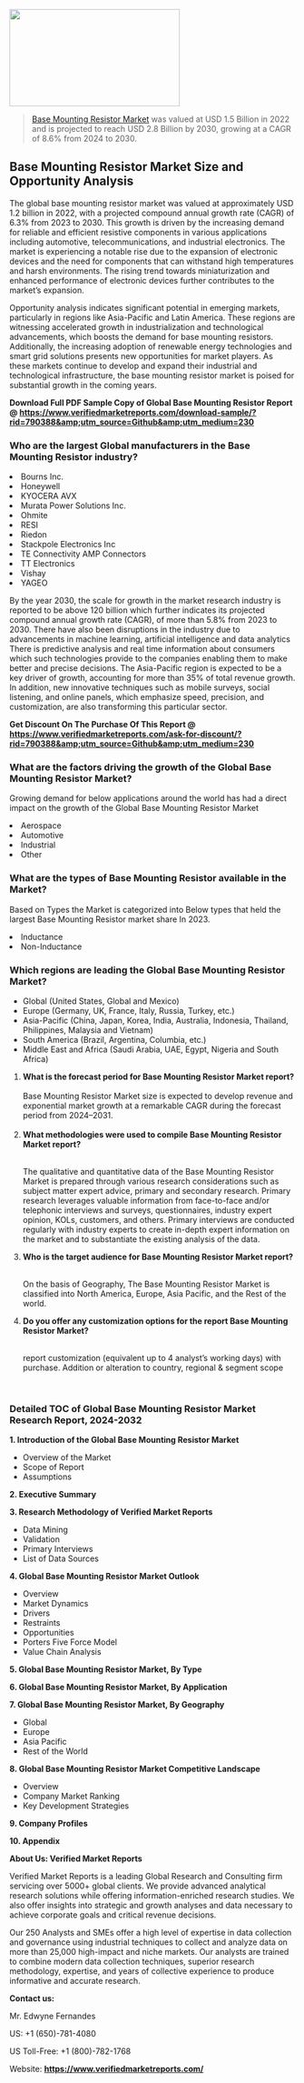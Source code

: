 <img src="https://ffe5etoiles.com/wp-content/uploads/2024/12/MST1-300x171.png" alt="" width="300" height="171" class="alignnone size-medium wp-image-20088" /><blockquote><p><p><a href="https://www.verifiedmarketreports.com/download-sample/?rid=790388&utm_source=Github&utm_medium=230" target="_blank">Base Mounting Resistor Market</a> was valued at USD 1.5 Billion in 2022 and is projected to reach USD 2.8 Billion by 2030, growing at a CAGR of 8.6% from 2024 to 2030.</p></blockquote><p><h2>Base Mounting Resistor Market Size and Opportunity Analysis</h2><p>The global base mounting resistor market was valued at approximately USD 1.2 billion in 2022, with a projected compound annual growth rate (CAGR) of 6.3% from 2023 to 2030. This growth is driven by the increasing demand for reliable and efficient resistive components in various applications including automotive, telecommunications, and industrial electronics. The market is experiencing a notable rise due to the expansion of electronic devices and the need for components that can withstand high temperatures and harsh environments. The rising trend towards miniaturization and enhanced performance of electronic devices further contributes to the market’s expansion.</p><p>Opportunity analysis indicates significant potential in emerging markets, particularly in regions like Asia-Pacific and Latin America. These regions are witnessing accelerated growth in industrialization and technological advancements, which boosts the demand for base mounting resistors. Additionally, the increasing adoption of renewable energy technologies and smart grid solutions presents new opportunities for market players. As these markets continue to develop and expand their industrial and technological infrastructure, the base mounting resistor market is poised for substantial growth in the coming years.</p></p><p class=""><strong>Download Full PDF Sample Copy of Global Base Mounting Resistor Report @ <a href="https://www.verifiedmarketreports.com/download-sample/?rid=790388&amp;utm_source=Github&amp;utm_medium=230" target="_blank">https://www.verifiedmarketreports.com/download-sample/?rid=790388&amp;utm_source=Github&amp;utm_medium=230</a></strong></p><h3 id="" class="">Who are the largest Global manufacturers in the Base Mounting Resistor industry?</h3><p><li>Bourns Inc.</li><li> Honeywell</li><li> KYOCERA AVX</li><li> Murata Power Solutions Inc.</li><li> Ohmite</li><li> RESI</li><li> Riedon</li><li> Stackpole Electronics Inc</li><li> TE Connectivity AMP Connectors</li><li> TT Electronics</li><li> Vishay</li><li> YAGEO</li></p><div class=""><div class="" dir="" data-message-author-role="" data-message-id="" data-message-model-slug=""><div class=""><div class=""><div class=""><div class="" dir="" data-message-author-role="" data-message-id="" data-message-model-slug=""><div class=""><div class=""><p>By the year 2030, the scale for growth in the market research industry is reported to be above 120 billion which further indicates its projected compound annual growth rate (CAGR), of more than 5.8% from 2023 to 2030. There have also been disruptions in the industry due to advancements in machine learning, artificial intelligence and data analytics There is predictive analysis and real time information about consumers which such technologies provide to the companies enabling them to make better and precise decisions. The Asia-Pacific region is expected to be a key driver of growth, accounting for more than 35% of total revenue growth. In addition, new innovative techniques such as mobile surveys, social listening, and online panels, which emphasize speed, precision, and customization, are also transforming this particular sector.</p><p><strong>Get Discount On The Purchase Of This Report @&nbsp; <a href="https://www.verifiedmarketreports.com/ask-for-discount/?rid=790388&amp;utm_source=Github&amp;utm_medium=230" target="_blank">https://www.verifiedmarketreports.com/ask-for-discount/?rid=790388&amp;utm_source=Github&amp;utm_medium=230</a></strong></p></div></div></div></div></div></div></div></div><h3 id="" class="">What are the factors driving the growth of the Global Base Mounting Resistor Market?</h3><p id="" class="">Growing demand for below applications around the world has had a direct impact on the growth of the Global Base Mounting Resistor Market</p><p id="" class=""><li>Aerospace</li><li> Automotive</li><li> Industrial</li><li> Other</li></p><h3 id="" class="">What are the types of Base Mounting Resistor available in the Market?</h3><p id="" class="">Based on Types the Market is categorized into Below types that held the largest Base Mounting Resistor market share In 2023.</p><p id="" class=""><li>Inductance</li><li> Non-Inductance</li></p><h3 id="" class="">Which regions are leading the Global Base Mounting Resistor Market?</h3><ul><li>Global (United States, Global and Mexico)</li><li>Europe (Germany, UK, France, Italy, Russia, Turkey, etc.)</li><li>Asia-Pacific (China, Japan, Korea, India, Australia, Indonesia, Thailand, Philippines, Malaysia and Vietnam)</li><li>South America (Brazil, Argentina, Columbia, etc.)</li><li>Middle East and Africa (Saudi Arabia, UAE, Egypt, Nigeria and South Africa)</li></ul><p><ol><li><strong>What is the forecast period for Base Mounting Resistor Market report?<br /></strong><br /><span data-sheets-root="1" data-sheets-value="{&quot;1&quot;:2,&quot;2&quot;:&quot;XXXX size is expected to develop revenue and exponential market growth at a remarkable CAGR during the forecast period from 2024&ndash;2030.&quot;}" data-sheets-userformat="{&quot;2&quot;:12674,&quot;4&quot;:{&quot;1&quot;:2,&quot;2&quot;:16776960},&quot;10&quot;:2,&quot;11&quot;:0,&quot;15&quot;:&quot;Arial&quot;,&quot;16&quot;:12}">Base Mounting Resistor Market size is expected to develop revenue and exponential market growth at a remarkable CAGR during the forecast period from 2024&ndash;2031.</span><br /><br /></li><li><strong>What methodologies were used to compile Base Mounting Resistor Market report?<br /><br /></strong><p>The qualitative and quantitative data of the&nbsp;Base Mounting Resistor Market is prepared through various research considerations such as subject matter expert advice, primary and secondary research. Primary research leverages valuable information from face-to-face and/or telephonic interviews and surveys, questionnaires, industry expert opinion, KOLs, customers, and others. Primary interviews are conducted regularly with industry experts to create in-depth expert information on the market and to substantiate the existing analysis of the data.&nbsp;</p></li><li><strong>Who is the target audience for Base Mounting Resistor Market report?<br /><br /></strong><p>On the basis of Geography, The&nbsp;Base Mounting Resistor Market is classified into North America, Europe, Asia Pacific, and the Rest of the world.</p></li><li><strong>Do you offer any customization options for the report Base Mounting Resistor Market?<br /><br /></strong><p>report customization (equivalent up to 4 analyst&rsquo;s working days) with purchase. Addition or alteration to country, regional &amp; segment scope</p><p>&nbsp;</p></li></ol></p><h3 id="" class="">Detailed TOC of Global Base Mounting Resistor Market Research Report, 2024-2032</h3><p id="" class=""><strong>1. Introduction of the Global Base Mounting Resistor Market</strong></p><ul><li>Overview of the Market</li><li>Scope of Report</li><li>Assumptions</li></ul><p id="" class=""><strong>2. Executive Summary</strong></p><p id="" class=""><strong>3. Research Methodology of&nbsp;Verified Market Reports</strong></p><ul><li>Data Mining</li><li>Validation</li><li>Primary Interviews</li><li>List of Data Sources</li></ul><p id="" class=""><strong>4. Global Base Mounting Resistor Market Outlook</strong></p><ul><li>Overview</li><li>Market Dynamics</li><li>Drivers</li><li>Restraints</li><li>Opportunities</li><li>Porters Five Force Model</li><li>Value Chain Analysis</li></ul><p id="" class=""><strong>5. Global Base Mounting Resistor Market, By&nbsp;Type</strong></p><p id="" class=""><strong>6. Global Base Mounting Resistor Market, By Application</strong></p><p id="" class=""><strong>7. Global Base Mounting Resistor Market, By Geography</strong></p><ul><li>Global</li><li>Europe</li><li>Asia Pacific</li><li>Rest of the World</li></ul><p id="" class=""><strong>8. Global Base Mounting Resistor Market Competitive Landscape</strong></p><ul><li>Overview</li><li>Company Market Ranking</li><li>Key Development Strategies</li></ul><p id="" class=""><strong>9. Company Profiles</strong></p><p id="" class=""><strong>10. Appendix</strong></p><p id="" class=""><strong>About Us: Verified Market Reports</strong></p><p id="" class="">Verified Market Reports is a leading Global Research and Consulting firm servicing over 5000+ global clients. We provide advanced analytical research solutions while offering information-enriched research studies. We also offer insights into strategic and growth analyses and data necessary to achieve corporate goals and critical revenue decisions.</p><p id="" class="">Our 250 Analysts and SMEs offer a high level of expertise in data collection and governance using industrial techniques to collect and analyze data on more than 25,000 high-impact and niche markets. Our analysts are trained to combine modern data collection techniques, superior research methodology, expertise, and years of collective experience to produce informative and accurate research.</p><p id="" class=""><strong>Contact us:</strong></p><p id="" class="">Mr. Edwyne Fernandes</p><p id="" class="">US: +1 (650)-781-4080</p><p id="" class="">US Toll-Free: +1 (800)-782-1768</p><p id="" class="">Website: <a target="" data-test-app-aware-link=""><strong>https://www.verifiedmarketreports.com/</strong></a></p>
